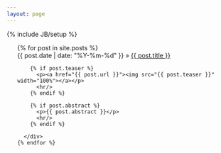 ```yaml
---
layout: page
---
```


{% include JB/setup %}
<ul class="posts">
    {% for post in site.posts %}
      <div>
        <span>{{ post.date | date: "%Y-%m-%d" }}</span> &raquo; <a href="{{ BASE_PATH }}{{ post.url }}">{{ post.title }}</a>

        {% if post.teaser %}
          <p><a href="{{ post.url }}"><img src="{{ post.teaser }}" width="100%"></a></p>
          <hr/>
        {% endif %}

        {% if post.abstract %}
          <p>{{ post.abstract }}</p>
          <hr/>
        {% endif %}

      </div>
    {% endfor %}

</ul>

